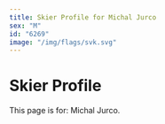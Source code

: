 ```yaml
---
title: Skier Profile for Michal Jurco
sex: "M"
id: "6269"
image: "/img/flags/svk.svg" 
---
```


# Skier Profile

This page is for: Michal Jurco.
    